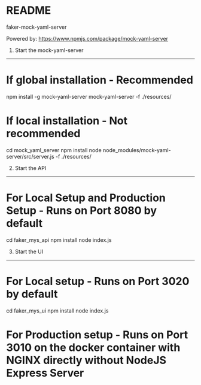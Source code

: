 README
======
faker-mock-yaml-server

Powered by: https://www.npmjs.com/package/mock-yaml-server

1) Start the mock-yaml-server
-----------------------------
# If global installation - Recommended
npm install -g mock-yaml-server
mock-yaml-server -f ./resources/

# If local installation - Not recommended
cd mock_yaml_server
npm install
node node_modules/mock-yaml-server/src/server.js -f ./resources/

2) Start the API
----------------
# For Local Setup and Production Setup - Runs on Port 8080 by default
cd faker_mys_api
npm install
node index.js

3) Start the UI
---------------
# For Local setup - Runs on Port 3020 by default
cd faker_mys_ui
npm install
node index.js
# For Production setup - Runs on Port 3010 on the docker container with NGINX directly without NodeJS Express Server



